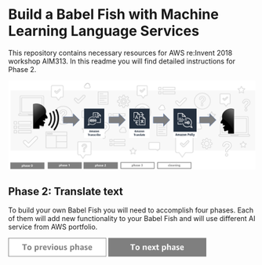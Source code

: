 Build a Babel Fish with Machine Learning Language Services
=========================================

This repository contains necessary resources for AWS re:Invent 2018 workshop AIM313. In this readme you will find detailed instructions for Phase 2.

<img src="../../img/flow2.png" />


Phase 2: Translate text
-----

To build your own Babel Fish you will need to accomplish four phases. Each of them will add new functionality to your Babel Fish and will use different AI service from AWS portfolio.

<a href="../phase1/README.md"><img src="../../img/button2.png" width="200"></a>
<a href="../phase3/README.md"><img src="../../img/button3.png" width="200"></a>
